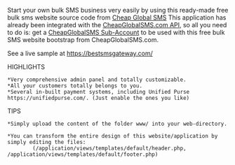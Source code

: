 Start your own bulk SMS business very easily by using this ready-made free bulk sms website source code from [Cheap Global SMS](https://cheapglobalsms.com)
This application has already been integrated with the [CheapGlobalSMS.com API](https://cheapglobalsms.com/gateway_api), so all you need to do is: get a [CheapGlobalSMS Sub-Account](https://cheapglobalsms.com/sub_account) to be used with this free bulk SMS website bootstrap from CheapGlobalSMS.com.

See a live sample at https://bestsmsgateway.com/

HIGHLIGHTS

	*Very comprehensive admin panel and totally customizable.
	*All your customers totally belongs to you.
	*Several in-built payment systems, including Unified Purse https://unifiedpurse.com/. (Just enable the ones you like)
	
TIPS
	
	*Simply upload the content of the folder www/ into your web-directory.
	
	*You can transform the entire design of this website/application by simply editing the files:
			(/application/views/templates/default/header.php, /application/views/templates/default/footer.php)